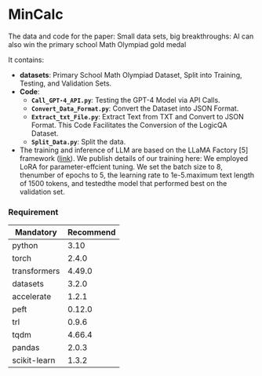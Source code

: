 # MinCalc
The data and code for the paper: Small data sets, big breakthroughs: AI can also win the primary school Math Olympiad gold medal

It contains:

* **datasets**: Primary School Math Olympiad Dataset, Split into Training, Testing, and Validation Sets.
* **Code**:
   * **`Call_GPT-4_API.py`**: Testing the GPT-4 Model via API Calls.
   * **`Convert_Data_Format.py`**: Convert the Dataset into JSON Format.
   * **`Extract_txt_File.py`**: Extract Text from TXT and Convert to JSON Format. This Code Facilitates the Conversion of the LogicQA Dataset.
   * **`Split_Data.py`**: Split the data.
* The training and inference of LLM are based on the LLaMA Factory [5] framework ([link](https://github.com/hiyouga/LLaMA-Factory/tree/main)). We publish details of our training here: We employed LoRA for parameter-effcient tuning. We set the batch size to 8, thenumber of epochs to 5, the learning rate to 1e-5.maximum text length of 1500 tokens, and testedthe model that performed best on the validation set.


### Requirement

| Mandatory  | Recommend  |
|------|------|
| python  | 3.10  |
| torch  | 2.4.0  |
| transformers  | 4.49.0  |
| datasets  | 3.2.0  |
| accelerate  | 1.2.1  |
| peft  | 0.12.0 |
| trl  | 0.9.6  |
| tqdm | 4.66.4  |
| pandas |  2.0.3 |
| scikit-learn | 1.3.2  |

